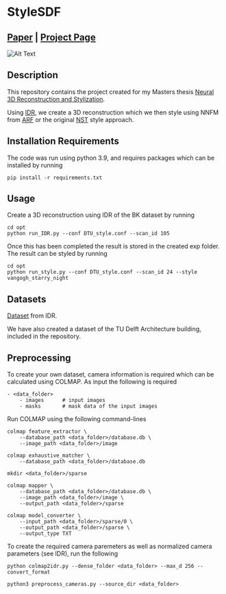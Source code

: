 # StyleSDF

## [Paper](https://repository.tudelft.nl/islandora/object/uuid:7f8ef49b-7c9c-4281-bd93-b921d9b28d49/datastream/OBJ/download) | [Project Page](https://fabisser.github.io/pages/styleSDF/index.html)

![Alt Text](https://github.com/Fabisser/fabisser.github.io/blob/master/pages/styleSDF/resources/gogh.gif)

## Description

This repository contains the project created for my Masters thesis [Neural 3D Reconstruction and Stylization](https://repository.tudelft.nl/islandora/object/uuid:7f8ef49b-7c9c-4281-bd93-b921d9b28d49?collection=education).

Using [IDR](https://lioryariv.github.io/idr/), we create a 3D reconstruction which we then style using NNFM from [ARF](https://www.cs.cornell.edu/projects/arf/) or the original [NST](https://www.cv-foundation.org/openaccess/content_cvpr_2016/papers/Gatys_Image_Style_Transfer_CVPR_2016_paper.pdf) style approach.

## Installation Requirements

The code was run using python 3.9, and requires packages which can be installed by running
```
pip install -r requirements.txt
```

## Usage

Create a 3D reconstruction using IDR of the BK dataset by running

```
cd opt
python run_IDR.py --conf DTU_style.conf --scan_id 105
```

Once this has been completed the result is stored in the created exp folder.
The result can be styled by running

```
cd opt
python run_style.py --conf DTU_style.conf --scan_id 24 --style vangogh_starry_night
```
## Datasets

[Dataset](https://www.dropbox.com/sh/5tam07ai8ch90pf/AADniBT3dmAexvm_J1oL__uoa) from IDR.

We have also created a dataset of the TU Delft Architecture building, included in the repository.

## Preprocessing

To create your own dataset, camera information is required which can be calculated using COLMAP. As input the following is required

```
- <data_folder>
    - images      # input images
    - masks       # mask data of the input images
```

Run COLMAP using the following command-lines


```
colmap feature_extractor \
    --database_path <data_folder>/database.db \
    --image_path <data_folder>/image

colmap exhaustive_matcher \
    --database_path <data_folder>/database.db

mkdir <data_folder>/sparse

colmap mapper \
    --database_path <data_folder>/database.db \
    --image_path <data_folder>/image \
    --output_path <data_folder>/sparse

colmap model_converter \
    --input_path <data_folder>/sparse/0 \
    --output_path <data_folder>/sparse \
    --output_type TXT
```
To create the required camera paremeters as well as normalized camera parameters (see IDR), run the following
```
python colmap2idr.py --dense_folder <data_folder> --max_d 256 --convert_format

python3 preprocess_cameras.py --source_dir <data_folder>
```
